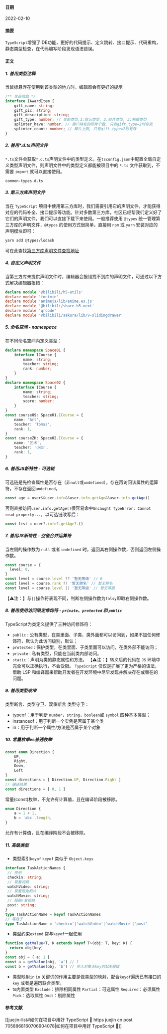 #### 日期
2022-02-10

#### 摘要
`TypeScript`增强了IDE功能，更好的代码提示、定义跳转、接口提示、代码重构，静态类型检查，在代码编写阶段发现语法错误。

#### 正文
 ##### 1. 善用类型注释
 当鼠标悬浮在使用到该类型的地方时，编辑器会有更好的提示
 ```ts
/** 奖品信息 */
interface IAwardItem {  
	 gift_name: string;  
	 gift_pic: string;  
	 gift_description: string;  
	 gift_type: number; // 奖励类型,1:默认类型, 2:碎片类型, 3:祝福类型  
	 splinter_have: number; // 用户持有的碎片个数, 只有gift_type=2时有效  
	 splinter_count: number; // 碎片上限, 只有gift_type=2时有效  
}
 ```
##### 2. 善用*.d.ts声明文件
`*.ts`文件会获取`*.d.ts`声明文件中的类型定义。在`tsconfig.json`中配置全局自定义类型声明文件，则声明文件中的类型定义都能被项目中的 `*.ts` 文件获取到，不需要 `import` 就可以直接使用。
```
common-types.d.ts
```
##### 3. 第三方库声明文件
当在 `TypeScript` 项目中使用第三方库时，我们需要引用它的声明文件，才能获得对应的代码补全、接口提示等功能。针对多数第三方库，社区已经帮我们定义好了它们的声明文件，我们可以直接下载下来使用。一般推荐使用 `@types` 统一管理第三方库的声明文件，`@types` 的使用方式很简单，直接用 `npm` 或 `yarn` 安装对应的声明模块即可：
```bash
yarn add @types/lodash
```
可在此查找[第三方库声明文件查找地址](https://www.typescriptlang.org/dt/search?search=)
##### 4. 自定义声明文件
当第三方库未提供声明文件时，编辑器会报错找不到库的声明文件，可通过以下方式解决编辑器报错：
```ts
declare module '@bilibili/h5-utils'  
declare module 'fontmin'  
declare module 'animejs/lib/anime.es.js'  
declare module '@bilibili/share-h5-next'  
declare module 'qrcode'  
declare module '@bilibili/sakura/lib/v-slidingdrawer'
```
##### 5. 命名空间 - namespace
在不同命名空间内定义类型：
```ts
declare namespace Space01 {  
    interface ICourse {
		name: string;
		teacher: string;  
		rank: number;  
	}  
}  
declare namespace Space02 {  
    interface ICourse {  
		name: string;  
		teacher: string;  
		score: number;  
	}  
}  
const courseUS: Space01.ICourse = {  
	name: 'Art',  
	teacher: 'Tomas',  
	rank: 1,  
}  
const courseZH: Space02.ICourse = {  
	name: '艺术',  
	teacher: '小白',  
	rank: 1,  
}
```
##### 6. 善用JS新特性 - 可选链
可选链是先检查属性是否存在（非`null`或`undefined`），存在再访问该属性的运算符，不存在返回`undefined`。
```ts
const age = user&&user.info&&user.info.getAge&&user.info.getAge()  
```
否则直接访问`user.info.getAge()`很容易命中`Uncaught TypeError: Cannot read property...`，以可选链改写后：
```ts
const list = user?.info?.getAge?.()
```
##### 7. 善用JS新特性 - 空值合并运算符
当左侧的操作数为 `null` 或者 `undefined` 时，返回其右侧操作数，否则返回左侧操作数。
```ts
const course = {  
  level: 0,  
}  
const level = course.level ?? '暂无等级' // 0    
const level = course.rank ?? '暂无排名' // 暂无排名
const level = course.level || '暂无等级' // 暂无等级
```
【⚠️注：】与`||`操作符表现不同，判断左侧操作数为`falsy`即取右侧操作数。
##### 8. 善用使用访问限定修饰符 - `private`、`protected` 和 `public`
TypeScript为类定义提供了三种访问修饰符：
- `public` : 公有类型，在类里面、子类、类外面都可以访问到，如果不加任何修饰符，默认为此访问级别，默认；
- `protected` : 保护类型，在类里面、子类里面可以访问，在类外部不能访问；
- `private` : 私有类型，只能在当前类内部访问。
- `static`：声明为类的静态属性和方法。
【⚠️注：】转义后的代码在 `JS` 环境中完全可以正确执行，不会受限。 `TypeScript` 仅仅是扩展了更为严格的语法，借助 LSP 和编译器来帮助开发者在开发环境中尽早发现并解决存在或替在的问题。
##### 9. 善用类型收窄
类型断言、类型守卫、双重断言
类型守卫：
-   typeof：用于判断 `number`，`string`，`boolean`或 `symbol` 四种基本类型；
-   instanceof：用于判断一个实例是否属于某个类
-   in：用于判断一个属性/方法是否属于某个对象
##### 10. 常量枚举vs普通枚举
```ts
const enum Direction {  
	UP,  
	Right,  
	Down,  
	Left  
}
const directions = [ Direction.UP, Direction.Right ]
// 编译结果
const directions = [ 0, 1 ]
```
常量(const)枚举，不允许有计算值，且在编译阶段被移除。
```ts
enum Direction {  
	a = 1 + 1,  
	b = 'abc'.length,  
}
```
允许有计算值，且在编译阶段不会被移除。
##### 11. 高级类型
- 类型索引`keyof`
`keyof` 类似于 `Object.keys`
```ts
interface TaskActionNames {  
 // 签到  
 checkin: string;
 // 观看视频  
 watchVideo: string;
 // 观看限免影片  
 watchMovie: string;
 // 投稿/发视频  
 post: string;
}  
type TaskActionName = keyof TaskActionNames
// 等效于
type TaskActionName = 'checkin'|'watchVideo'|'watchMovie'|'post'
```
- 类型约束`extend`
常与`keyof`一起使用
```ts
function getValue<T, K extends keyof T>(obj: T, key: K) {  
  return obj[key]  
}  
const obj = { a: 1 }  
const a = getValue(obj, 'a') // 1  
const b = getValue(obj, 'b') // 传入对象无key时IDE报错
```
- 类型映射`in`
`in` 关键词的作用主要是做类型的映射，配合`keyof`遍历已有接口的 `key` 或者是遍历联合类型。
- ts内置类型
`Exclude`：排除相同属性
`Partial`：可选属性
`Required`：必须属性
`Pick`：选取属性
`Omit`：剔除属性

#### 参考文献
[[juejin-list#如何在项目中用好 TypeScript 🤔 https juejin cn post 7058868160706904078|如何在项目中用好 TypeScript 🤔]]